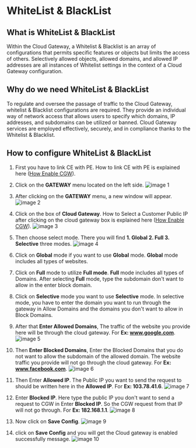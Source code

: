 # WhiteList & BlackList
## What is WhiteList & BlackList
Within the Cloud Gateway, a Whitelist & Blacklist is an array of configurations that permits specific features or objects but limits the access of others. Selectively allowed objects, allowed domains, and allowed IP addresses are all instances of Whitelist settings in the context of a Cloud Gateway configuration.
## Why do we need WhiteList & BlackList
To regulate and oversee the passage of traffic to the Cloud Gateway, whitelist & Blacklist configurations are required. They provide an individual way of network access that allows users to specify which domains, IP addresses, and subdomains can be utilized or banned. Cloud Gateway services are employed effectively, securely, and in compliance thanks to the Whitelist & Blacklist.
## How to configure WhiteList & BlackList
1. First you have to link CE with PE. How to link CE with PE is explained here ([How Enable CGW](#how-enable-cgw)).
2. Click on the **GATEWAY** menu located on the left side.
   ![image 1](https://github.com/Nancypatel1103/ComplianceClient/assets/153616269/715bcfbe-4b79-4b43-a0d4-862b00dfcc84)

3. After clicking on the **GATEWAY** menu, a new window will appear.
   ![image 2](https://github.com/Nancypatel1103/ComplianceClient/assets/153616269/72a1aaed-6e7b-4b86-b231-a5b7873b8410)

4. Click on the box of **Cloud Gateway**. How to Select a Customer Public IP after clicking on the cloud gateway box is explained here ([How Enable CGW](#how-enable-cgw)).
   ![image 3](https://github.com/Nancypatel1103/ComplianceClient/assets/153616269/c09c5495-5f09-4456-8c2f-eb8e1aae7852)

5. Then choose select mode. There you will find **1. Global 2. Full 3. Selective** three modes.
   ![image 4](https://github.com/Nancypatel1103/ComplianceClient/assets/153616269/97aa0db1-43dd-4764-8153-cfa0100e1ed1)

6. Click on **Global** mode if you want to use **Global** mode. **Global** mode includes all types of websites.
7. Click on **Full** mode to utilize **Full mode**. **Full** mode includes all types of Domains. After selecting **Full** mode, type the subdomain don't want to allow in the enter block domain.
8. Click on **Selective** mode you want to use **Selective** mode. In selective mode, you have to enter the domain you want to run through the gateway in Allow Domains and the domains you don't want to allow in Block Domains.
9. After that **Enter Allowed Domains**, The traffic of the website you provide here will be through the cloud gateway. For **Ex: www.google.com**.
   ![image 5](https://github.com/Nancypatel1103/ComplianceClient/assets/153616269/cd527079-5dc4-466e-9d25-642dc642717f)
   
10. Then **Enter Blocked Domains**, Enter the Blocked Domains that you do not want to allow the subdomain of the allowed domain. The website traffic you provide will not go through the cloud gateway. For **Ex: www.facebook.com**.
   ![image 6](https://github.com/Nancypatel1103/ComplianceClient/assets/153616269/c0839aac-78fc-4e8b-8383-e4fdf22a0517)

11. Then Enter **Allowed IP**. The Public IP you want to send the request to should be written here in the **Allowed IP**. For **Ex: 103.78.41.6**.
    ![image 7](https://github.com/Nancypatel1103/ComplianceClient/assets/153616269/699ee04f-eeaa-44f1-9eb4-09622a8b4537)

12. Enter **Blocked IP**. Here type the public IP you don't want to send a request to CGW in Enter **Blocked IP**. So the CGW request from that IP will not go through. For **Ex: 182.168.1.1**.
    ![image 8](https://github.com/Nancypatel1103/ComplianceClient/assets/153616269/01d5ed2a-f41b-482a-a4d6-2fe43fff5444)

13. Now click on **Save Config**.
    ![image 9](https://github.com/Nancypatel1103/ComplianceClient/assets/153616269/af9511c2-8224-42f3-a46e-e4858ef40153)

14. click on **Save Config** and you will get the Cloud gateway is enabled successfully message.
    ![image 10](https://github.com/Nancypatel1103/ComplianceClient/assets/153616269/2f79051d-0d6d-41a4-9585-18ccebc60703)
